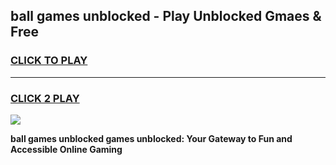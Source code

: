 
## ball games unblocked - Play Unblocked Gmaes & Free
<h3>
<a href="https://premium.freeplayer.one?title=ball_games_unblocked&ref=19F">CLICK TO PLAY</a></h3>
<hr>

<h3>
<a href="https://premium.freeplayer.one?title=ball_games_unblocked&ref=19F">CLICK 2 PLAY</a>
  
</h3>

<a href="https://premium.freeplayer.one?title=ball_games_unblocked&ref=19F/"><img src="https://clearcache.store/games.png"></a>


**ball games unblocked games unblocked: Your Gateway to Fun and Accessible Online Gaming**

